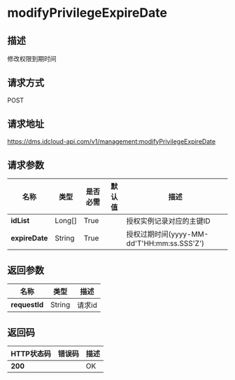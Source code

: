 # modifyPrivilegeExpireDate


## 描述
修改权限到期时间

## 请求方式
POST

## 请求地址
https://dms.jdcloud-api.com/v1/management:modifyPrivilegeExpireDate


## 请求参数
|名称|类型|是否必需|默认值|描述|
|---|---|---|---|---|
|**idList**|Long[]|True| |授权实例记录对应的主键ID|
|**expireDate**|String|True| |授权过期时间(yyyy-MM-dd'T'HH:mm:ss.SSS'Z')|


## 返回参数
|名称|类型|描述|
|---|---|---|
|**requestId**|String|请求id|


## 返回码
|HTTP状态码|错误码|描述|
|---|---|---|
|**200**||OK|
